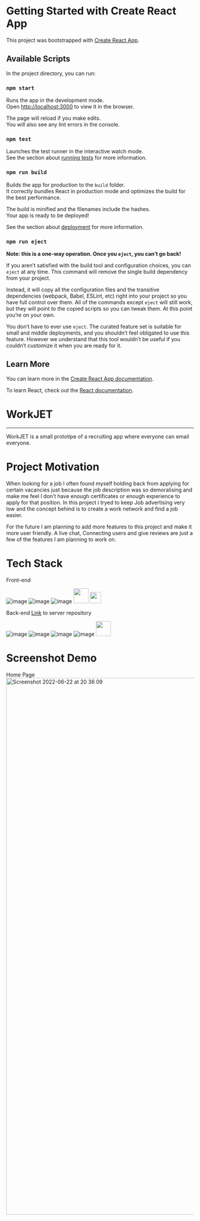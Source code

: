 # Getting Started with Create React App

This project was bootstrapped with [Create React App](https://github.com/facebook/create-react-app).

## Available Scripts

In the project directory, you can run:

### `npm start`

Runs the app in the development mode.\
Open [http://localhost:3000](http://localhost:3000) to view it in the browser.

The page will reload if you make edits.\
You will also see any lint errors in the console.

### `npm test`

Launches the test runner in the interactive watch mode.\
See the section about [running tests](https://facebook.github.io/create-react-app/docs/running-tests) for more information.

### `npm run build`

Builds the app for production to the `build` folder.\
It correctly bundles React in production mode and optimizes the build for the best performance.

The build is minified and the filenames include the hashes.\
Your app is ready to be deployed!

See the section about [deployment](https://facebook.github.io/create-react-app/docs/deployment) for more information.

### `npm run eject`

**Note: this is a one-way operation. Once you `eject`, you can’t go back!**

If you aren’t satisfied with the build tool and configuration choices, you can `eject` at any time. This command will remove the single build dependency from your project.

Instead, it will copy all the configuration files and the transitive dependencies (webpack, Babel, ESLint, etc) right into your project so you have full control over them. All of the commands except `eject` will still work, but they will point to the copied scripts so you can tweak them. At this point you’re on your own.

You don’t have to ever use `eject`. The curated feature set is suitable for small and middle deployments, and you shouldn’t feel obligated to use this feature. However we understand that this tool wouldn’t be useful if you couldn’t customize it when you are ready for it.

## Learn More

You can learn more in the [Create React App documentation](https://facebook.github.io/create-react-app/docs/getting-started).

To learn React, check out the [React documentation](https://reactjs.org/).








# WorkJET
--------------------------------------
WorkJET is a small prototipe of a recruiting app where everyone can email everyone.

# Project Motivation 

When looking for a job I often found myself holding back from applying for certain vacancies just because the job description was so demoralising and make me feel I don’t have enough  certificates or enough experience to apply for that position.
In this project i tryed to keep Job advertising very low and the concept behind is to create a work network and find a job easier.

For the future I am planning to add more features to this project and make it more user friendly.
A live chat, Connecting users and give reviews are just a few of the features I am planning to work on.


# Tech Stack

Front-end

![image](https://user-images.githubusercontent.com/91064857/175106075-f5a13fb9-0aaf-4d0e-b366-a9ae375aa229.png)
![image](https://user-images.githubusercontent.com/91064857/175106265-ebe916a3-b8da-4497-8ae1-1e800e75392b.png)
![image](https://user-images.githubusercontent.com/91064857/175106317-2e02020a-be8a-4b5e-8241-f66eb69fec51.png)
<img src="https://user-images.githubusercontent.com/91064857/175106963-b4adc8f3-6fc8-454d-8e4f-25a68c3b4a78.png" width="40" height="40">
<img src="https://user-images.githubusercontent.com/91064857/175107929-dcd8f28f-b854-45db-870d-9767ad9a9dd5.png" width="30" height="30">

Back-end
[Link](https://github.com/nextcode1/WorkJET-backend) to server repository

![image](https://user-images.githubusercontent.com/91064857/175108456-feecf660-3066-49d2-be23-8bb0c9d18620.png)
![image](https://user-images.githubusercontent.com/91064857/175108472-a2e5a80b-ca19-4e03-8ce1-7440e21aea9c.png)
![image](https://user-images.githubusercontent.com/91064857/175108484-71d86088-4187-4deb-b6fb-331350101e9e.png)
![image](https://user-images.githubusercontent.com/91064857/175108506-35c64bfc-76e0-4bc6-84d9-f9f676dd5c08.png)
<img src="https://user-images.githubusercontent.com/91064857/175108622-52ed08ab-7bfd-46f6-bfab-b58814d7874a.png" width="40" height="40">

# Screenshot Demo


Home Page
<img width="1440" alt="Screenshot 2022-06-22 at 20 36 09" src="https://user-images.githubusercontent.com/91064857/175112681-b5624664-c837-4f48-9682-5e8568f20f5d.png">


